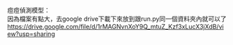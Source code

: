 痘痘偵測模型：  
因為檔案有點大，去google drive下載下來放到跟run.py同一個資料夾內就可以了  
https://drive.google.com/file/d/1rMAGNvnXoY9Q_mtuZ_Kzf3xLucX3jXdB/view?usp=sharing
